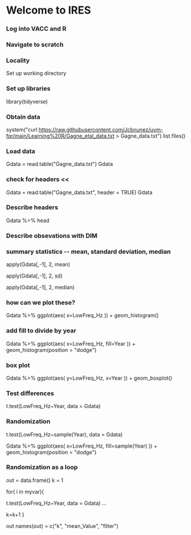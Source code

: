 # Welcome to IRES

### Log into VACC and R

### Navigate to scratch

### Locality
Set up working directory

### Set up libraries
library(tidyverse)

### Obtain data
system("curl https://raw.githubusercontent.com/Jcbnunez/uvm-fqr/main/Learning%20R/Gagne_etal_data.txt > Gagne_data.txt")
 list.files()

### Load data
Gdata = read.table("Gagne_data.txt")
Gdata

### check for headers <<
Gdata = read.table("Gagne_data.txt", header = TRUE)
Gdata

### Describe headers
Gdata %>% head

### Describe obsevations with DIM

### summary statistics -- mean, standard deviation, median
apply(Gdata[,-1], 2, mean)

apply(Gdata[,-1], 2, sd)

apply(Gdata[,-1], 2, median)

### how can we plot these?
Gdata %>%
ggplot(aes(
x=LowFreq_Hz
)) + geom_histogram()

### add fill to divide by year
Gdata %>%
ggplot(aes(
x=LowFreq_Hz,
fill=Year
)) + geom_histogram(position = "dodge") 

### box plot
Gdata %>%
ggplot(aes(
y=LowFreq_Hz,
x=Year
)) + geom_boxplot()

### Test differences
t.test(LowFreq_Hz~Year, data = Gdata)

### Randomization
t.test(LowFreq_Hz~sample(Year), data = Gdata)

Gdata %>%
ggplot(aes(
x=LowFreq_Hz,
fill=sample(Year)
)) + geom_histogram(position = "dodge")

### Randomization as a loop
out = data.frame()
k = 1

for( i in myvar){
  
t.test(LowFreq_Hz~Year, data = Gdata) ...
  
  k=k+1
}

out
names(out) = c("k", "mean_Value", "filter")
